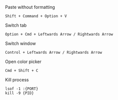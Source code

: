 Paste without formatting

```
Shift + Command + Option + V
```

Switch tab

```
Option + Cmd + Leftwards Arrow / Rightwards Arrow
```

Switch window

```
Control + Leftwards Arrow / Rightwards Arrow
```

Open color picker

```
Cmd + Shift + C
```

Kill process

```
lsof -1 :{PORT}
kill -9 {PID}
```